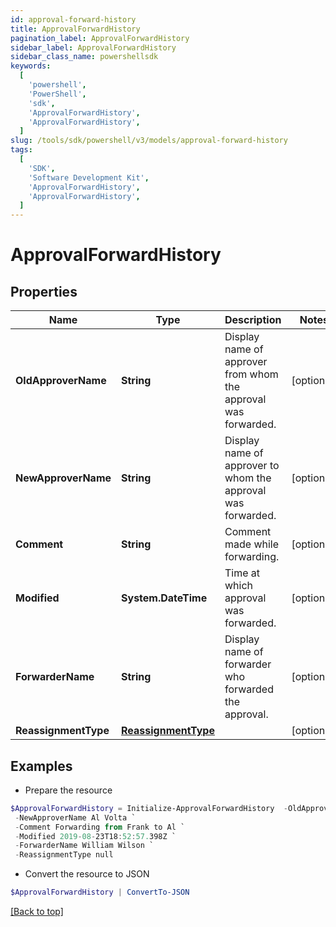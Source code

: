 ```yaml
---
id: approval-forward-history
title: ApprovalForwardHistory
pagination_label: ApprovalForwardHistory
sidebar_label: ApprovalForwardHistory
sidebar_class_name: powershellsdk
keywords:
  [
    'powershell',
    'PowerShell',
    'sdk',
    'ApprovalForwardHistory',
    'ApprovalForwardHistory',
  ]
slug: /tools/sdk/powershell/v3/models/approval-forward-history
tags:
  [
    'SDK',
    'Software Development Kit',
    'ApprovalForwardHistory',
    'ApprovalForwardHistory',
  ]
---
```


# ApprovalForwardHistory

## Properties

| Name | Type | Description | Notes |
| --- | --- | --- | --- |
| **OldApproverName** | **String** | Display name of approver from whom the approval was forwarded. | [optional] |
| **NewApproverName** | **String** | Display name of approver to whom the approval was forwarded. | [optional] |
| **Comment** | **String** | Comment made while forwarding. | [optional] |
| **Modified** | **System.DateTime** | Time at which approval was forwarded. | [optional] |
| **ForwarderName** | **String** | Display name of forwarder who forwarded the approval. | [optional] |
| **ReassignmentType** | [**ReassignmentType**](reassignment-type) |  | [optional] |

## Examples

- Prepare the resource

```powershell
$ApprovalForwardHistory = Initialize-ApprovalForwardHistory  -OldApproverName Frank Mir `
 -NewApproverName Al Volta `
 -Comment Forwarding from Frank to Al `
 -Modified 2019-08-23T18:52:57.398Z `
 -ForwarderName William Wilson `
 -ReassignmentType null
```

- Convert the resource to JSON

```powershell
$ApprovalForwardHistory | ConvertTo-JSON
```

[[Back to top]](#)

